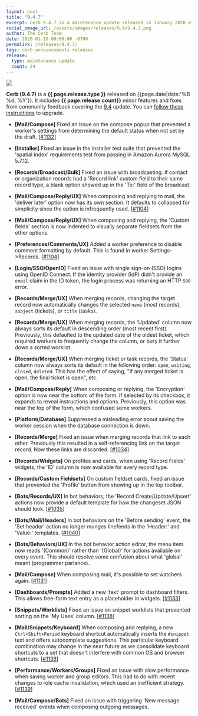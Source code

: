 ```yaml
---
layout: post
title: "9.4.7"
excerpt: Cerb 9.4.7 is a maintenance update released in January 2020 with 24 minor features and fixes from community feedback.
social_image_url: /assets/images/releases/9.4/9.4.7.png
author: The Cerb Team
date: 2020-01-10 00:00:00 -0700
permalink: /releases/9.4.7/
tags: cerb announcements releases
release:
  type: maintenance update
  count: 24
---
```


<div class="cerb-screenshot">
<img src="{{page.social_image_url}}" class="screenshot">
</div>

**Cerb (9.4.7)** is a **{{ page.release.type }}** released on {{page.date|date:'%B %d, %Y'}}. It includes **{{ page.release.count}}** minor features and fixes from community feedback covering the [9.4](/releases/9.4/) update.  You can [follow these instructions](/docs/upgrading/) to upgrade.

* **[Mail/Compose]** Fixed an issue on the compose popup that prevented a worker's settings from determining the default status when not set by the draft. [[#1132](https://github.com/jstanden/cerb/issues/1132)]

* **[Installer]** Fixed an issue in the installer test suite that prevented the 'spatial index' requirements test from passing in Amazon Aurora MySQL 5.7.12.

* **[Records/Broadcast/Bulk]** Fixed an issue with broadcasting. If contact or organization records had a 'Record link' custom field to their same record type, a blank option showed up in the 'To:' field of the broadcast.

* **[Mail/Compose/Reply/UX]** When composing and replying to mail, the 'deliver later' option now has its own section. It defaults to collapsed for simplicity since the option is infrequently used. [[#1104](https://github.com/jstanden/cerb/issues/1104)]

* **[Mail/Compose/Reply/UX]** When composing and replying, the 'Custom fields' section is now indented to visually separate fieldsets from the other options.

* **[Preferences/Comments/UX]** Added a worker preference to disable comment formatting by default. This is found in worker Settings->Records. [[#1104](https://github.com/jstanden/cerb/issues/1122)]

* **[Login/SSO/OpenID]** Fixed an issue with single sign-on (SSO) logins using OpenID Connect. If the identity provider (IdP) didn't provide an `email` claim in the ID token, the login process was returning an HTTP `500` error.

* **[Records/Merge/UX]** When merging records, changing the target record now automatically changes the selected `name` (most records), `subject` (tickets), or `title` (tasks).

* **[Records/Merge/UX]** When merging records, the 'Updated' column now always sorts its default in descending order (most recent first). Previously, this defaulted to the updated date of the oldest ticket, which required workers to frequently change the column, or bury it further down a sorted worklist.

* **[Records/Merge/UX]** When merging ticket or task records, the 'Status' column now always sorts its default in the following order: `open`, `waiting`, `closed`, `deleted`. This has the effect of saying, "If any merged ticket is open, the final ticket is open", etc.

* **[Mail/Compose/Reply]** When composing or replying, the 'Encryption' option is now near the bottom of the form. If selected by its checkbox, it expands to reveal instructions and options. Previously, this option was near the top of the form, which confused some workers.

* **[Platform/Database]** Suppressed a misleading error about saving the worker session when the database connection is down.

* **[Records/Merge]** Fixed an issue when merging records that link to each other. Previously this resulted in a self-referencing link on the target record. Now these links are discarded. [[#1034](https://github.com/jstanden/cerb/issues/1034)]

* **[Records/Widgets]** On profiles and cards, when using 'Record Fields' widgets, the 'ID' column is now available for every record type.

* **[Records/Custom Fieldsets]** On custom fieldset cards, fixed an issue that prevented the 'Profile' button from showing up in the top toolbar.

* **[Bots/Records/UX]** In bot behaviors, the 'Record Create/Update/Upsert' actions now provide a default template for how the changeset JSON should look. [[#1035](https://github.com/jstanden/cerb/issues/1035)]

* **[Bots/Mail/Headers]** In bot behaviors on the 'Before sending' event, the 'Set header' action no longer munges linefeeds in the 'Header:' and 'Value:' templates. [[#1040](https://github.com/jstanden/cerb/issues/1040)]

* **[Bots/Behaviors/UX]** In the bot behavior action editor, the menu item now reads '(Common)' rather than '(Global)' for actions available on every event. This should resolve some confusion about what 'global' meant (programmer parlance).

* **[Mail/Compose]** When composing mail, it's possible to set watchers again. [[#1131](https://github.com/jstanden/cerb/issues/1131)]

* **[Dashboards/Prompts]** Added a new 'text' prompt to dashboard filters. This allows free-form text entry as a placeholder in widgets. [[#1133](https://github.com/jstanden/cerb/issues/1133)]

* **[Snippets/Worklists]** Fixed an issue on snippet worklists that prevented sorting on the 'My Uses' column. [[#1138](https://github.com/jstanden/cerb/issues/1138)]

* **[Mail/Snippets/Keyboard]** When composing and replying, a new `Ctrl+Shift+Period` keyboard shortcut automatically inserts the `#snippet ` text and offers autocomplete suggestions. This particular keyboard combination may change in the near future as we consolidate keyboard shortcuts to a set that doesn't interfere with common OS and browser shortcuts. [[#1136](https://github.com/jstanden/cerb/issues/1136)]

* **[Performance/Workers/Groups]** Fixed an issue with slow performance when saving worker and group editors. This had to do with recent changes to role cache invalidation, which used an inefficient strategy. [[#1139](https://github.com/jstanden/cerb/issues/1139)]

* **[Mail/Compose/Bots]** Fixed an issue with triggering 'New message received' events when composing outgoing messages.


